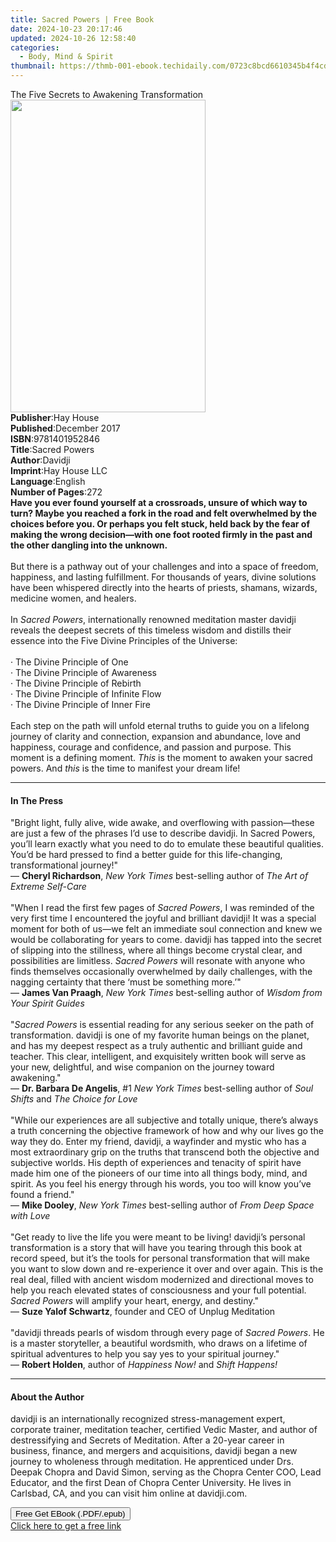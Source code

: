 ```yaml
---
title: Sacred Powers | Free Book
date: 2024-10-23 20:17:46
updated: 2024-10-26 12:58:40
categories:
  - Body, Mind & Spirit
thumbnail: https://thmb-001-ebook.techidaily.com/0723c8bcd6610345b4f4cd0ff610c19193a2ca3274a9986fa62acc7c104e32da.jpg
---
```

<main id="book-container">
  <div class="flex flex-col">
    <div class="book-brief flex-1 py-6 px-4 sm:p-6 md:py-10 md:px-8">
      <!-- brief-->
      <div class="book-brief-main">
        The Five Secrets to Awakening Transformation
      </div>
    </div>
    <div
      class="book-meta-info flex-1 grid gap-4 col-start-1 col-end-3 row-start-1 sm:mb-6 sm:grid-cols-4 lg:gap-6 lg:col-start-2 lg:row-end-6 lg:row-span-6 lg:mb-0"
    >
      <div
        class="book-meta-info-left place-content-center mt-4 p-4 text-sm leading-6 col-start-2 col-span-2 dark:text-slate-400"
      >
        <img
          class="w-full h-500 object-cover rounded-lg sm:h-255 sm:col-span-2 lg:col-span-full"
          src="https://img-001-ebook.techidaily.com/17ebcb047a64f1721e0ef1d28ca5c091a0a8576615d04dcdc6906f880763b364.jpg"
          alt=""
          width="312"
          height="500"
        />
      </div>
      <div
        class="book-meta-info-right mt-2 col-start-1 row-start-2 col-span-3 self-center"
      >
        <!-- meta data  -->
        <div class="flex flex-col px-4 md:px-8">
          <div class="flex-1">
            <strong>Publisher</strong>:<span class="px-2">Hay House</span>
          </div>
          <div class="flex-1">
            <strong>Published</strong>:<span class="px-2">December 2017</span>
          </div>
          <div class="flex-1">
            <strong>ISBN</strong>:<span class="px-2">9781401952846</span>
          </div>
          <div class="flex-1">
            <strong>Title</strong>:<span class="px-2">Sacred Powers</span>
          </div>
          <div class="flex-1">
            <strong>Author</strong>:<span class="px-2">Davidji</span>
          </div>
          <div class="flex-1">
            <strong>Imprint</strong>:<span class="px-2">Hay House LLC</span>
          </div>
          <div class="flex-1">
            <strong>Language</strong>:<span class="px-2">English</span>
          </div>
          <div class="flex-1">
            <strong>Number of Pages</strong>:<span class="px-2">272</span>
          </div>
        </div>
      </div>
    </div>
    <div class="book-description flex-1 py-6 px-4 sm:p-6 md:py-10 md:px-8">
      <div class="book-description-main">
        <div accordion-content="" id="description">
          <b
            >Have you ever found yourself at a crossroads, unsure of which way
            to turn? Maybe you reached a fork in the road and felt overwhelmed
            by the choices before you. Or perhaps you felt stuck, held back by
            the fear of making the wrong decision—with one foot rooted firmly in
            the past and the other dangling into the unknown.</b
          ><br /><br />But there is a pathway out of your challenges and into a
          space of freedom, happiness, and lasting fulfillment. For thousands of
          years, divine solutions have been whispered directly into the hearts
          of priests, shamans, wizards, medicine women, and healers.<br /><br />In
          <i>Sacred Powers</i>, internationally renowned meditation master
          davidji reveals the deepest secrets of this timeless wisdom and
          distills their essence into the Five Divine Principles of the
          Universe:<br /><br />· The Divine Principle of One<br />· The Divine
          Principle of Awareness<br />· The Divine Principle of Rebirth<br />·
          The Divine Principle of Infinite Flow<br />· The Divine Principle of
          Inner Fire<br /><br />Each step on the path will unfold eternal truths
          to guide you on a lifelong journey of clarity and connection,
          expansion and abundance, love and happiness, courage and confidence,
          and passion and purpose. This moment is a defining moment.
          <i>This </i>is the moment to awaken your sacred powers. And
          <i>this </i>is the time to manifest your dream life!
        </div>
        <div class="accordion-fader"></div>
      </div>
    </div>
    <div class="book-excerpts flex-1 py-6 px-4 sm:p-6 md:py-10 md:px-8">
      <!-- excerpts-->
      <div class="book-excerpts-main">
        <hr />
        <h4 class="placeholder placeholder-heading">
          <span>In The Press</span>
        </h4>
        <p>
          "Bright light, fully alive, wide awake, and overflowing with
          passion—these are just a few of the phrases I’d use to describe
          davidji. In Sacred Powers, you’ll learn exactly what you need to do to
          emulate these beautiful qualities. You’d be hard pressed to find a
          better guide for this life-changing, transformational journey!"<br />—
          <b>Cheryl Richardson</b>, <i>New York Times</i> best-selling author of
          <i>The Art of Extreme Self-Care</i><br /><br />"When I read the first
          few pages of <i>Sacred Powers</i>, I was reminded of the very first
          time I encountered the joyful and brilliant davidji! It was a special
          moment for both of us—we felt an immediate soul connection and knew we
          would be collaborating for years to come. davidji has tapped into the
          secret of slipping into the stillness, where all things become crystal
          clear, and possibilities are limitless. <i>Sacred Powers</i> will
          resonate with anyone who finds themselves occasionally overwhelmed by
          daily challenges, with the nagging certainty that there ‘must be
          something more.’"<br />— <b>James Van Praagh</b>,
          <i>New York Times </i>best-selling author of
          <i>Wisdom from Your Spirit Guides<br /></i><br />"<i>Sacred Powers</i>
          is essential reading for any serious seeker on the path of
          transformation. davidji is one of my favorite human beings on the
          planet, and has my deepest respect as a truly authentic and brilliant
          guide and teacher. This clear, intelligent, and exquisitely written
          book will serve as your new, delightful, and wise companion on the
          journey toward awakening."<br />— <b>Dr. Barbara De Angelis</b>, #1
          <i>New York Times</i> best-selling author of <i>Soul Shifts </i>and
          <i>The Choice for Love<br /></i><br />"While our experiences are all
          subjective and totally unique, there’s always a truth concerning the
          objective framework of how and why our lives go the way they do. Enter
          my friend, davidji, a wayfinder and mystic who has a most
          extraordinary grip on the truths that transcend both the objective and
          subjective worlds. His depth of experiences and tenacity of spirit
          have made him one of the pioneers of our time into all things body,
          mind, and spirit. As you feel his energy through his words, you too
          will know you’ve found a friend."<br />— <b>Mike Dooley</b>,
          <i>New York Times</i> best-selling author of
          <i>From Deep Space with Love<br /></i><br />"Get ready to live the
          life you were meant to be living! davidji’s personal transformation is
          a story that will have you tearing through this book at record speed,
          but it’s the tools for personal transformation that will make you want
          to slow down and re-experience it over and over again. This is the
          real deal, filled with ancient wisdom modernized and directional moves
          to help you reach elevated states of consciousness and your full
          potential. <i>Sacred Powers</i> will amplify your heart, energy, and
          destiny."<br />— <b>Suze Yalof Schwartz</b>, founder and CEO of Unplug
          Meditation<br /><br />"davidji threads pearls of wisdom through every
          page of <i>Sacred Powers</i>. He is a master storyteller, a beautiful
          wordsmith, who draws on a lifetime of spiritual adventures to help you
          say yes to your spiritual journey."<br />— <b>Robert Holden</b>,
          author of <i>Happiness Now!</i> and <i>Shift Happens!</i>
        </p>
      </div>
    </div>
    <div class="book-about-author flex-1 py-6 px-4 sm:p-6 md:py-10 md:px-8">
      <!-- about author-->
      <div class="book-main-author-main">
        <hr />
        <h4 class="placeholder placeholder-heading">
          <span>About the Author</span>
        </h4>
        <p>
          davidji is an internationally recognized stress-management expert,
          corporate trainer, meditation teacher, certified Vedic Master, and
          author of destressifying and Secrets of Meditation. After a 20-year
          career in business, finance, and mergers and acquisitions, davidji
          began a new journey to wholeness through meditation. He apprenticed
          under Drs. Deepak Chopra and David Simon, serving as the Chopra Center
          COO, Lead Educator, and the first Dean of Chopra Center University. He
          lives in Carlsbad, CA, and you can visit him online at davidji.com.
        </p>
      </div>
    </div>
    <div class="book-free-get flex-1 py-6 px-4 sm:p-6 md:py-10 md:px-8">
      <button
        id="btn-free-get"
        class="bg-blue-500 hover:bg-blue-700 text-white font-bold py-2 px-4 rounded"
      >
        Free Get EBook (.PDF/.epub)
      </button>
      <div id="countdown-display" class="px-2 text-lg mt-2"></div>
      <a
        id="free-link"
        class="hidden bg-blue-500 hover:bg-blue-700 text-white font-bold py-2 px-4 rounded"
        href="https://www.ebooks.com/en-us/book/96317468/sacred-powers/davidji/"
        target="_blank"
        >Click here to get a free link</a
      >
    </div>
    <script>
      let countdownTime = 0;
      let countdownInterval = null;
      document
        .getElementById('btn-free-get')
        .addEventListener('click', startCountdown);
      function startCountdown() {
        countdownTime = new Date().getTime() + 60000 * 3;
        countdownInterval = setInterval(updateCountdown, 1000);
        document.getElementById('btn-free-get').disabled = true;
        document
          .getElementById('btn-free-get')
          .classList.add('bg-gray-500', 'cursor-not-allowed');
      }
      function updateCountdown() {
        let currentTime = new Date().getTime();
        let timeLeft = countdownTime - currentTime;
        let secondsLeft = Math.floor(timeLeft / 1000);
        document.getElementById('countdown-display').innerHTML =
          `Remaining time: ${secondsLeft} seconds.`;
        if (secondsLeft <= 0) {
          clearInterval(countdownInterval);
          document.getElementById('btn-free-get').classList.add('hidden');
          document.getElementById('free-link').classList.remove('hidden');
          document.getElementById('countdown-display').innerHTML = '';
        }
      }
    </script>
  </div>
</main>

